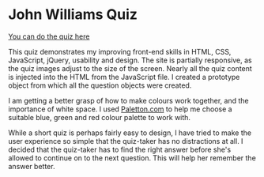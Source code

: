 John Williams Quiz
==================

[You can do the quiz here](http://ibdan.github.io/john-williams-quiz/)

This quiz demonstrates my improving front-end skills in HTML, CSS, JavaScript, jQuery, usability and design. The site is partially responsive, as the quiz images adjust to the size of the screen. Nearly all the quiz content is injected into the HTML from the JavaScript file. I created a prototype object from which all the question objects were created.

I am getting a better grasp of how to make colours work together, and the importance of white space. I used [Paletton.com](http://paletton.com/) to help me choose a suitable blue, green and red colour palette to work with.

While a short quiz is perhaps fairly easy to design, I have tried to make the user experience so simple that the quiz-taker has no distractions at all. I decided that the quiz-taker has to find the right answer before she's allowed to continue on to the next question. This will help her remember the answer better.
